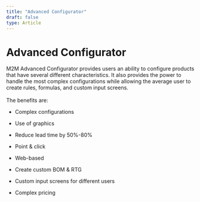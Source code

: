 ```yaml
---
title: "Advanced Configurator"
draft: false
type: Article
---
```


#  Advanced Configurator  
  
M2M Advanced Configurator provides users an ability to configure products that have several different characteristics. It also provides the power to handle the most complex configurations while allowing the average user to create rules, formulas, and custom input screens.<br><br>The benefits are:<br> 

- Complex configurations  
  
- Use of graphics  
  
- Reduce lead time by 50%-80%  
 
- Point & click  
  
- Web-based  
  
- Create custom BOM & RTG  
  
- Custom input screens for different users  
 
- Complex pricing  


